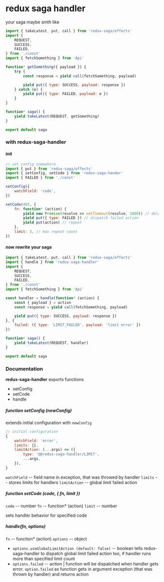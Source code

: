 # redux saga handler

your saga maybe smth like

```js
import { takeLatest, put, call } from 'redux-saga/effects'
import {
    REQUEST,
    SUCCESS,
    FAILED,
} from './const'
import { fetchSomething } from 'Api'

function* getSomething({ payload }) {
    try {
        const response = yield call(fetchSomething, payload)

        yield put({ type: SUCCESS, payload: response })
    } catch (e) {
        yield put({ type: FAILED, payload: e })
    }
}

function* saga() {
    yield takeLatest(REQUEST, getSomething)
}

export default saga

```

### with redux-saga-handler

#### init

```js
// set config somewhere
import { put } from 'redux-saga/effects'
import { setConfig, setCode } from 'redux-saga-hander'
import { FAILED } from './const'

setConfig({
    watchField: 'code',
})

setCode(403, {
    fn: function* (action) {
        yield new Promise(resolve => setTimeout(resolve, 1000)) // delay
        yield put({ type: FAILED }) // dispatch failed action
        yield put(action) // repeat
    },
    limit: 3, // max repeat count
})
```

#### now rewrite your saga

```js
import { takeLatest, put, call } from 'redux-saga/effects'
import { handle } from 'redux-saga-handler'
import {
    REQUEST,
    SUCCESS,
    FAILED,
} from './const'
import { fetchSomething } from 'Api'

const handler = handle(function* (action) {
    const { payload } = action
    const response = yield call(fetchSomething, payload)

    yield put({ type: SUCCESS, payload: response })
}, {
    failed: ({ type: 'LIMIT_FAILED', payload: 'limit error' })
})

function* saga() {
    yield takeLatest(REQUEST, handler)
}

export default saga
```

### Documentation

__redux-saga-handler__ exports functions

* setConfig
* setCode
* handle

##### function setConfig (newConfig)

extends initial configuration with `newConfig`

```js
// initial configuration
{
    watchField: 'error',
    limits: {},
    limitAction: (...args) => ({
        type: '@@redux-saga-handler/LIMIT',
        ...args,
    }),
}
```

`watchField` -- field name in exception, that was throwed by handler
`limits` -- stores limits for handlers
`limitAction` -- global limit failed action

##### function setCode (code, { fn, limit })
`code` -- number
`fn` -- function* (action)
`limit` -- number

sets handler behavior for specified code

##### handle(fn, options)

`fn` -- function* (action)
`options` -- object

* `options.useGlobalLimitAction (default: false)` -- boolean
tells redux-saga-handler to dispatch global limit failed action too, if handler runs more than specified limit count
* `options.failed` -- action | function
will be dispatched when handler gets error. `option.failed` as function gets in argument exception (that was thrown by handler) and returns action